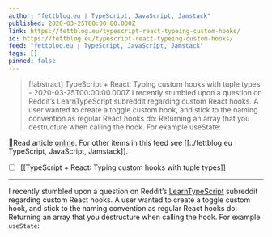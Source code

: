 ```yaml
---
author: "fettblog․eu ∣ TypeScript, JavaScript, Jamstack"
published: 2020-03-25T00:00:00.000Z
link: https://fettblog.eu/typescript-react-typeing-custom-hooks/
id: https://fettblog.eu/typescript-react-typeing-custom-hooks/
feed: "fettblog․eu ∣ TypeScript, JavaScript, Jamstack"
tags: []
pinned: false
---
```

> [!abstract] TypeScript + React: Typing custom hooks with tuple types - 2020-03-25T00:00:00.000Z
> I recently stumbled upon a question on Reddit’s LearnTypeScript subreddit regarding custom React hooks. A user wanted to create a toggle custom hook, and stick to the naming convention as regular React hooks do: Returning an array that you destructure when calling the hook. For example useState:

🔗Read article [online](https://fettblog.eu/typescript-react-typeing-custom-hooks/). For other items in this feed see [[../fettblog․eu ∣ TypeScript, JavaScript, Jamstack]].

- [ ] [[TypeScript + React꞉ Typing custom hooks with tuple types]]
- - -
I recently stumbled upon a question on Reddit’s [LearnTypeScript](https://www.reddit.com/r/LearnTypescript/) subreddit regarding custom React hooks. A user wanted to create a toggle custom hook, and stick to the naming convention as regular React hooks do: Returning an array that you destructure when calling the hook. For example `useState`:
